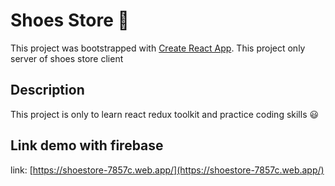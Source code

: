# Shoes Store 🧦

This project was bootstrapped with [Create React App](https://github.com/facebook/create-react-app).
This project only server of shoes store client

## Description

This project is only to learn react redux toolkit and practice coding skills 😃

## Link demo with firebase

link: [https://shoestore-7857c.web.app/](https://shoestore-7857c.web.app/)
